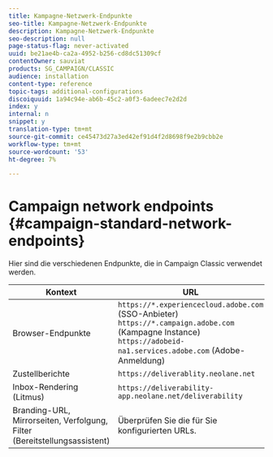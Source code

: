 ```yaml
---
title: Kampagne-Netzwerk-Endpunkte
seo-title: Kampagne-Netzwerk-Endpunkte
description: Kampagne-Netzwerk-Endpunkte
seo-description: null
page-status-flag: never-activated
uuid: be21ae4b-ca2a-4952-b256-cd8dc51309cf
contentOwner: sauviat
products: SG_CAMPAIGN/CLASSIC
audience: installation
content-type: reference
topic-tags: additional-configurations
discoiquuid: 1a94c94e-ab6b-45c2-a0f3-6adeec7e2d2d
index: y
internal: n
snippet: y
translation-type: tm+mt
source-git-commit: ce45473d27a3ed42ef91d4f2d8698f9e2b9cbb2e
workflow-type: tm+mt
source-wordcount: '53'
ht-degree: 7%

---
```



# Campaign network endpoints {#campaign-standard-network-endpoints}

Hier sind die verschiedenen Endpunkte, die in Campaign Classic verwendet werden.

| Kontext | URL |
|--- |--- |
| Browser-Endpunkte | `https://*.experiencecloud.adobe.com` (SSO-Anbieter)<br>`https://*.campaign.adobe.com` (Kampagne Instance)<br>`https://adobeid-na1.services.adobe.com` (Adobe-Anmeldung) |
| Zustellberichte | `https://deliverablity.neolane.net` |
| Inbox-Rendering (Litmus) | `https://deliverability-app.neolane.net/deliverability` |
| Branding-URL, Mirrorseiten, Verfolgung, Filter (Bereitstellungsassistent) | Überprüfen Sie die für Sie konfigurierten URLs. |
